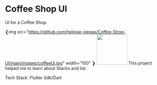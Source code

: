 
# Coffee Shop UI

UI for a Coffee Shop.

❮img src="https://github.com/heloise-viegas/Coffee-Shop-UI/main/images/coffeeUi.jpg" width="100" ❯
<img src="https://your-image-url.type" width="100" height="100">
This project helped me to learn about Stacks and list.

Tech Stack:
Flutter Sdk/Dart
